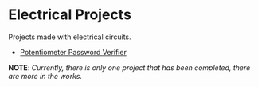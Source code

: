 # Electrical Projects
Projects made with electrical circuits.

* [Potentiometer Password Verifier](./potentiometer-password)

**NOTE**: *Currently, there is only one project that has been completed, there are more in the works.*
